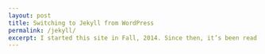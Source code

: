 ```yaml
---
layout: post
title: Switching to Jekyll from WordPress
permalink: /jekyll/
excerpt: I started this site in Fall, 2014. Since then, it’s been read by 10,000,000+ people, I’ve published 400+ pieces of content between my articles and notes, and it’s gone from fun side project to a meaningful source of income for me.
---
```

